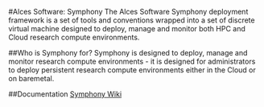 #Alces Software: Symphony
The Alces Software Symphony deployment framework is a set of tools and conventions wrapped into a set of discrete virtual machine designed to deploy, manage and monitor both HPC and Cloud research compute environments.

##Who is Symphony for?
Symphony is designed to deploy, manage and monitor research compute environments - it is designed for administrators to deploy persistent research compute environments either in the Cloud or on baremetal.

##Documentation
[Symphony Wiki](https://github.com/alces-software.com/symphony/wiki/)


